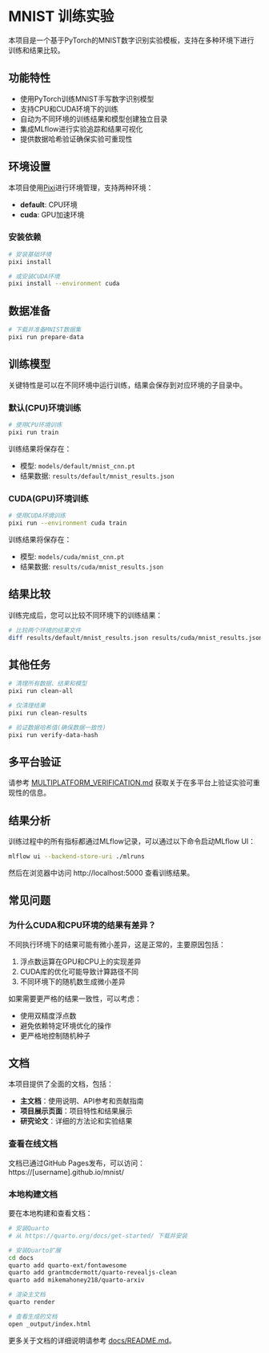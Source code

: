 # MNIST 训练实验

本项目是一个基于PyTorch的MNIST数字识别实验模板，支持在多种环境下进行训练和结果比较。

## 功能特性

- 使用PyTorch训练MNIST手写数字识别模型
- 支持CPU和CUDA环境下的训练
- 自动为不同环境的训练结果和模型创建独立目录
- 集成MLflow进行实验追踪和结果可视化
- 提供数据哈希验证确保实验可重现性

## 环境设置

本项目使用[Pixi](https://github.com/prefix-dev/pixi)进行环境管理，支持两种环境：

- **default**: CPU环境
- **cuda**: GPU加速环境

### 安装依赖

```bash
# 安装基础环境
pixi install

# 或安装CUDA环境
pixi install --environment cuda
```

## 数据准备

```bash
# 下载并准备MNIST数据集
pixi run prepare-data
```

## 训练模型

关键特性是可以在不同环境中运行训练，结果会保存到对应环境的子目录中。

### 默认(CPU)环境训练

```bash
# 使用CPU环境训练
pixi run train
```

训练结果将保存在：
- 模型: `models/default/mnist_cnn.pt`
- 结果数据: `results/default/mnist_results.json`

### CUDA(GPU)环境训练

```bash
# 使用CUDA环境训练
pixi run --environment cuda train
```

训练结果将保存在：
- 模型: `models/cuda/mnist_cnn.pt`
- 结果数据: `results/cuda/mnist_results.json`

## 结果比较

训练完成后，您可以比较不同环境下的训练结果：

```bash
# 比较两个环境的结果文件
diff results/default/mnist_results.json results/cuda/mnist_results.json
```

## 其他任务

```bash
# 清理所有数据、结果和模型
pixi run clean-all

# 仅清理结果
pixi run clean-results

# 验证数据哈希值(确保数据一致性)
pixi run verify-data-hash
```

## 多平台验证

请参考 [MULTIPLATFORM_VERIFICATION.md](MULTIPLATFORM_VERIFICATION.md) 获取关于在多平台上验证实验可重现性的信息。

## 结果分析

训练过程中的所有指标都通过MLflow记录，可以通过以下命令启动MLflow UI：

```bash
mlflow ui --backend-store-uri ./mlruns
```

然后在浏览器中访问 http://localhost:5000 查看训练结果。

## 常见问题

### 为什么CUDA和CPU环境的结果有差异？

不同执行环境下的结果可能有微小差异，这是正常的，主要原因包括：

1. 浮点数运算在GPU和CPU上的实现差异
2. CUDA库的优化可能导致计算路径不同
3. 不同环境下的随机数生成微小差异

如果需要更严格的结果一致性，可以考虑：
- 使用双精度浮点数
- 避免依赖特定环境优化的操作
- 更严格地控制随机种子 

## 文档

本项目提供了全面的文档，包括：

- **主文档**：使用说明、API参考和贡献指南
- **项目展示页面**：项目特性和结果展示
- **研究论文**：详细的方法论和实验结果

### 查看在线文档

文档已通过GitHub Pages发布，可以访问：
https://[username].github.io/mnist/

### 本地构建文档

要在本地构建和查看文档：

```bash
# 安装Quarto
# 从 https://quarto.org/docs/get-started/ 下载并安装

# 安装Quarto扩展
cd docs
quarto add quarto-ext/fontawesome
quarto add grantmcdermott/quarto-revealjs-clean
quarto add mikemahoney218/quarto-arxiv

# 渲染主文档
quarto render

# 查看生成的文档
open _output/index.html
```

更多关于文档的详细说明请参考 [docs/README.md](docs/README.md)。 